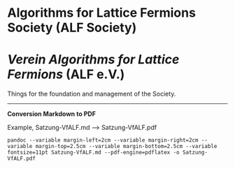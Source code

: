 # Algorithms for Lattice Fermions Society (ALF Society)

# _Verein Algorithms for Lattice Fermions_ (ALF e.V.)

Things for the foundation and management of the Society.

---

**Conversion Markdown to PDF**   

Example, Satzung-VfALF.md  -->  Satzung-VfALF.pdf   

~~~
pandoc --variable margin-left=2cm --variable margin-right=2cm --variable margin-top=2.5cm --variable margin-bottom=2.5cm --variable fontsize=11pt Satzung-VfALF.md --pdf-engine=pdflatex -o Satzung-VfALF.pdf
~~~

